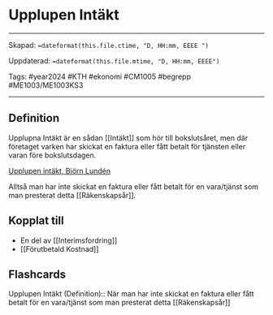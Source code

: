 # Upplupen Intäkt

---
Skapad: `=dateformat(this.file.ctime, "D, HH:mm, EEEE ")`

Uppdaterad: `=dateformat(this.file.mtime, "D, HH:mm, EEEE")`

Tags: #year2024 #KTH #ekonomi #CM1005 #begrepp #ME1003/ME1003KS3

---

## Definition

Upplupna Intäkt är en sådan [[Intäkt]] som hör till bokslutsåret, men där företaget varken har skickat en faktura eller fått betalt för tjänsten eller varan före bokslutsdagen.

[Upplupen intäkt, Björn Lundén](https://www.bjornlunden.se/bokf%c3%b6ring/upplupen-int%c3%a4kt__2245)

Alltså man har inte skickat en faktura eller fått betalt för en vara/tjänst som man presterat detta [[Räkenskapsår]].

## Kopplat till

- En del av [[Interimsfordring]]
- [[Förutbetald Kostnad]]

## Flashcards

Upplupen Intäkt (Definition):: När man har inte skickat en faktura eller fått betalt för en vara/tjänst som man presterat detta [[Räkenskapsår]]
<!--SR:!2024-05-01,67,310!2024-03-21,16,296-->

